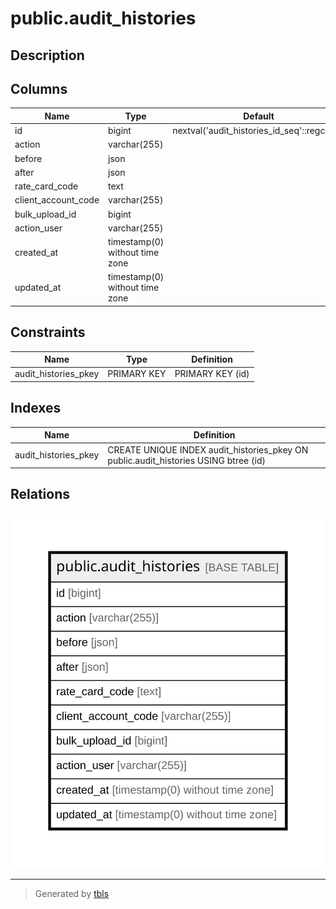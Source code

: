 # public.audit_histories

## Description

## Columns

| Name | Type | Default | Nullable | Children | Parents | Comment |
| ---- | ---- | ------- | -------- | -------- | ------- | ------- |
| id | bigint | nextval('audit_histories_id_seq'::regclass) | false |  |  |  |
| action | varchar(255) |  | false |  |  |  |
| before | json |  | true |  |  |  |
| after | json |  | true |  |  |  |
| rate_card_code | text |  | true |  |  |  |
| client_account_code | varchar(255) |  | true |  |  |  |
| bulk_upload_id | bigint |  | true |  |  |  |
| action_user | varchar(255) |  | false |  |  |  |
| created_at | timestamp(0) without time zone |  | true |  |  |  |
| updated_at | timestamp(0) without time zone |  | true |  |  |  |

## Constraints

| Name | Type | Definition |
| ---- | ---- | ---------- |
| audit_histories_pkey | PRIMARY KEY | PRIMARY KEY (id) |

## Indexes

| Name | Definition |
| ---- | ---------- |
| audit_histories_pkey | CREATE UNIQUE INDEX audit_histories_pkey ON public.audit_histories USING btree (id) |

## Relations

![er](public.audit_histories.svg)

---

> Generated by [tbls](https://github.com/k1LoW/tbls)
